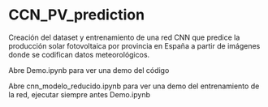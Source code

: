 # CCN_PV_prediction
Creación del dataset y entrenamiento de una red CNN que predice la producción solar fotovoltaica por provincia en España a partir de imágenes donde se codifican datos meteorológicos.

Abre Demo.ipynb para ver una demo del código

Abre cnn_modelo_reducido.ipynb para ver una demo del entrenamiento de la red, ejecutar siempre antes Demo.ipynb 
